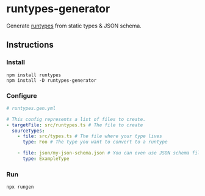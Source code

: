 # runtypes-generator

Generate [runtypes](https://github.com/pelotom/runtypes) from static types & JSON schema.

## Instructions

### Install

```
npm install runtypes
npm install -D runtypes-generator
```

### Configure

```yaml
# runtypes.gen.yml

# This config represents a list of files to create.
- targetFile: src/runtypes.ts # The file to create
  sourceTypes:
    - file: src/types.ts # The file where your type lives
      type: Foo # The type you want to convert to a runtype

    - file: json/my-json-schema.json # You can even use JSON schema files!!
      type: ExampleType
```

### Run

```
npx rungen
```
